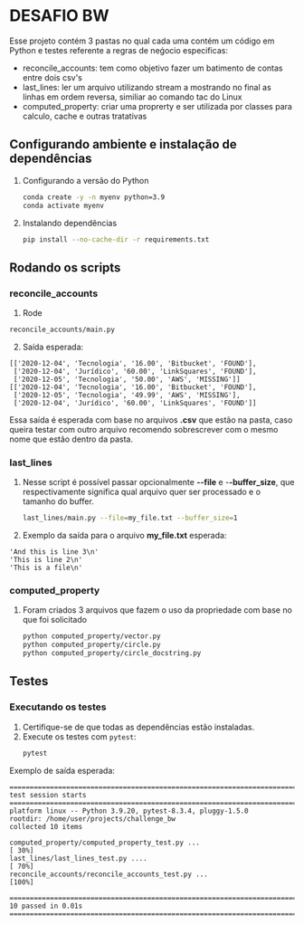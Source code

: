 # DESAFIO BW

Esse projeto contém 3 pastas no qual cada uma contém um código em Python e testes referente a regras de neǵocio especificas:

- reconcile_accounts: tem como objetivo fazer um batimento de contas entre dois csv's
- last_lines: ler um arquivo utilizando stream a mostrando no final as linhas em ordem reversa, similiar ao comando tac do Linux
- computed_property: criar uma proprerty e ser utilizada por classes para calculo, cache e outras tratativas

## Configurando ambiente e instalação de dependências

1.  Configurando a versão do Python
    ```bash
    conda create -y -n myenv python=3.9
    conda activate myenv
    ```

2.  Instalando dependências
    ```bash
    pip install --no-cache-dir -r requirements.txt
    ```

## Rodando os scripts

### reconcile_accounts

1. Rode
```bash
reconcile_accounts/main.py 
```

2. Saída esperada:
```
[['2020-12-04', 'Tecnologia', '16.00', 'Bitbucket', 'FOUND'],
 ['2020-12-04', 'Jurídico', '60.00', 'LinkSquares', 'FOUND'],
 ['2020-12-05', 'Tecnologia', '50.00', 'AWS', 'MISSING']]
[['2020-12-04', 'Tecnologia', '16.00', 'Bitbucket', 'FOUND'],
 ['2020-12-05', 'Tecnologia', '49.99', 'AWS', 'MISSING'],
 ['2020-12-04', 'Jurídico', '60.00', 'LinkSquares', 'FOUND']]
```

Essa saída é esperada com base no arquivos **.csv** que estão na pasta, caso queira testar com outro arquivo recomendo sobrescrever com o mesmo nome que estão dentro da pasta.

### last_lines

1. Nesse script é possível passar opcionalmente **--file** e -**-buffer_size**, que respectivamente significa qual arquivo quer ser processado e o tamanho do buffer.
    ```bash
    last_lines/main.py --file=my_file.txt --buffer_size=1
    ```

2. Exemplo da saída para o arquivo **my_file.txt** esperada:
```
'And this is line 3\n'
'This is line 2\n'
'This is a file\n'
```

### computed_property

1. Foram criados 3 arquivos que fazem o uso da propriedade com base no que foi solicitado
    ```bash
    python computed_property/vector.py 
    python computed_property/circle.py
    python computed_property/circle_docstring.py 
    ```

## Testes

### Executando os testes

1. Certifique-se de que todas as dependências estão instaladas.
2. Execute os testes com `pytest`:
   ```bash
   pytest
   ```

Exemplo de saída esperada:

```
========================================================================== test session starts ==========================================================================
platform linux -- Python 3.9.20, pytest-8.3.4, pluggy-1.5.0
rootdir: /home/user/projects/challenge_bw
collected 10 items                                                                                                                                                      

computed_property/computed_property_test.py ...                                                                        [ 30%]
last_lines/last_lines_test.py ....                                                                                     [ 70%]
reconcile_accounts/reconcile_accounts_test.py ...                                                                      [100%]

========================================================================== 10 passed in 0.01s ===========================================================================
```